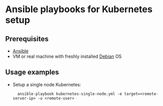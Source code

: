 # Ansible playbooks for Kubernetes setup

## Prerequisites

* [Ansible](https://ansible.com)
* VM or real machine with freshly installed [Debian](https://www.debian.org/distrib/) OS

## Usage examples

* Setup a single node Kubernetes:

        ansible-playbook kubernetes-single-node.yml -e target=<remote-server-ip> -u <remote-user>
